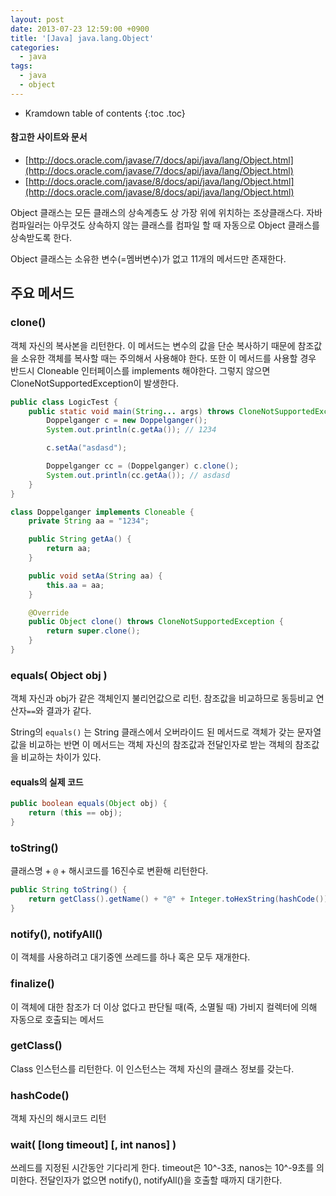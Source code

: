 ```yaml
---
layout: post
date: 2013-07-23 12:59:00 +0900
title: '[Java] java.lang.Object'
categories:
  - java
tags:
  - java
  - object
---
```


* Kramdown table of contents
{:toc .toc}

#### 참고한 사이트와 문서

- [http://docs.oracle.com/javase/7/docs/api/java/lang/Object.html](http://docs.oracle.com/javase/7/docs/api/java/lang/Object.html)
- [http://docs.oracle.com/javase/8/docs/api/java/lang/Object.html](http://docs.oracle.com/javase/8/docs/api/java/lang/Object.html)

Object 클래스는 모든 클래스의 상속계층도 상 가장 위에 위치하는 조상클래스다. 자바 컴파일러는 아무것도 상속하지 않는 클래스를 컴파일 할 때 자동으로 Object 클래스를 상속받도록 한다.

Object 클래스는 소유한 변수(=멤버변수)가 없고 11개의 메서드만 존재한다.

## 주요 메서드

### clone()

객체 자신의 복사본을 리턴한다. 이 메서드는 변수의 값을 단순 복사하기 때문에 참조값을 소유한 객체를 복사할 때는 주의해서 사용해야 한다. 또한 이 메서드를 사용할 경우 반드시 Cloneable 인터페이스를 implements 해야한다. 그렇지 않으면 CloneNotSupportedException이 발생한다.

```java
public class LogicTest {
    public static void main(String... args) throws CloneNotSupportedException {
        Doppelganger c = new Doppelganger();
        System.out.println(c.getAa()); // 1234

        c.setAa("asdasd");

        Doppelganger cc = (Doppelganger) c.clone();
        System.out.println(cc.getAa()); // asdasd
    }
}

class Doppelganger implements Cloneable {
    private String aa = "1234";

    public String getAa() {
        return aa;
    }

    public void setAa(String aa) {
        this.aa = aa;
    }

    @Override
    public Object clone() throws CloneNotSupportedException {
        return super.clone();
    }
}
```

### equals( Object obj )

객체 자신과 obj가 같은 객체인지 불리언값으로 리턴. 참조값을 비교하므로 동등비교 연산자`==`와 결과가 같다.

String의 `equals()` 는 String 클래스에서 오버라이드 된 메서드로 객체가 갖는 문자열 값을 비교하는 반면 이 메서드는 객체 자신의 참조값과 전달인자로 받는 객체의 참조값을 비교하는 차이가 있다.

#### equals의 실제 코드

```java
public boolean equals(Object obj) {
    return (this == obj);
}
```

### toString()

클래스명 + `@` + 해시코드를 16진수로 변환해 리턴한다.

```java
public String toString() {
    return getClass().getName() + "@" + Integer.toHexString(hashCode());
}
```

### notify(), notifyAll()

이 객체를 사용하려고 대기중엔 쓰레드를 하나 혹은 모두 재개한다.

### finalize()

이 객체에 대한 참조가 더 이상 없다고 판단될 때(즉, 소멸될 때) 가비지 컬렉터에 의해 자동으로 호출되는 메서드

### getClass()

Class 인스턴스를 리턴한다. 이 인스턴스는 객체 자신의 클래스 정보를 갖는다.

### hashCode()

객체 자신의 해시코드 리턴

### wait( [long timeout] [, int nanos] )

쓰레드를 지정된 시간동안 기다리게 한다. timeout은 10^-3초, nanos는 10^-9초를 의미한다. 전달인자가 없으면 notify(), notifyAll()을 호출할 때까지 대기한다.

